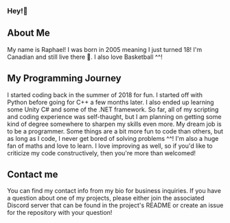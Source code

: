 ### Hey!👋

## About Me
My name is Raphael! I was born in 2005 meaning I just turned 18! I'm Canadian and still live there 🍁. I also love Basketball ^^!




## My Programming Journey
I started coding back in the summer of 2018 for fun. I started off with Python before going for C++ a few months later. I also ended up learning some Unity C# and some of the .NET framework. So far, all of my scripting and coding experience was self-thaught, but I am planning on getting some kind of degree somewhere to sharpen my skills even more. My dream job is to be a programmer. Some things are a bit more fun to code than others, but as long as I code, I never get bored of solving problems ^^! I'm also a huge fan of maths and love to learn. I love improving as well, so if you'd like to criticize my code constructively, then you're more than welcomed! 

## Contact me
You can find my contact info from my bio for business inquiries. If you have a question about one of my projects, please either join the associated Discord server that can be found in the project's README or create an issue for the repository with your question!

<!--
**LovesickDev/LovesickDev** is a ✨ _special_ ✨ repository because its `README.md` (this file) appears on your GitHub profile.

Here are some ideas to get you started:

- 🔭 I’m currently working on ...
- 🌱 I’m currently learning ...
- 👯 I’m looking to collaborate on ...
- 🤔 I’m looking for help with ...
- 💬 Ask me about ...
- 📫 How to reach me: ...
- 😄 Pronouns: ...
- ⚡ Fun fact: ...
-->
